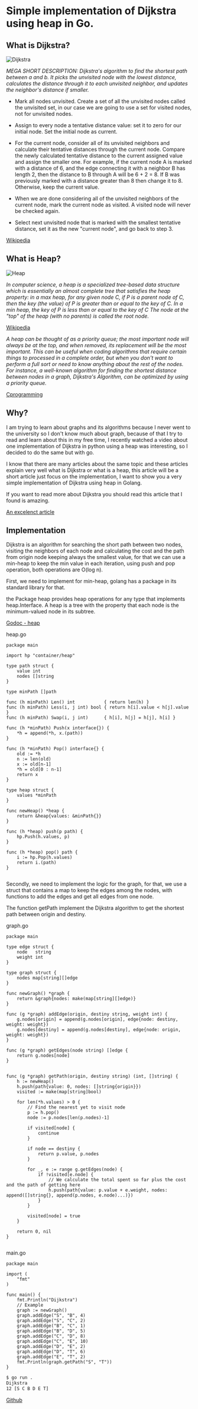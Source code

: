 
# Simple implementation of Dijkstra using heap in Go.

## What is Dijkstra?

![Dijkstra](https://upload.wikimedia.org/wikipedia/commons/5/57/Dijkstra_Animation.gif)

*MEGA SHORT DESCRIPTION: Dijkstra's algorithm to find the shortest path between a and b. It picks the unvisited node with the lowest distance, calculates the distance through it to each unvisited neighbor, and updates the neighbor's distance if smaller.*

* Mark all nodes unvisited. Create a set of all the unvisited nodes called the unvisited set, in our case we are going to use a set for visited nodes, not for unvisited nodes.

* Assign to every node a tentative distance value: set it to zero for our initial node. Set the initial node as current.

* For the current node, consider all of its unvisited neighbors and calculate their tentative distances through the current node. Compare the newly calculated tentative distance to the current assigned value and assign the smaller one. For example, if the current node A is marked with a distance of 6, and the edge connecting it with a neighbor B has length 2, then the distance to B through A will be 6 + 2 = 8. If B was previously marked with a distance greater than 8 then change it to 8. Otherwise, keep the current value.

* When we are done considering all of the unvisited neighbors of the current node, mark the current node as visited. A visited node will never be checked again.

* Select next unvisited node that is marked with the smallest tentative distance, set it as the new "current node", and go back to step 3.

[Wikipedia](https://en.wikipedia.org/wiki/Dijkstra%27s_algorithm)

## What is Heap?

![Heap](https://upload.wikimedia.org/wikipedia/commons/thumb/3/38/Max-Heap.svg/2560px-Max-Heap.svg.png)

*In computer science, a heap is a specialized tree-based data structure which is essentially an almost complete tree that satisfies the heap property: in a max heap, for any given node C, if P is a parent node of C, then the key (the value) of P is greater than or equal to the key of C. In a min heap, the key of P is less than or equal to the key of C The node at the "top" of the heap (with no parents) is called the root node.*

[Wikipedia](https://en.wikipedia.org/wiki/Heap_(data_structure))


*A heap can be thought of as a priority queue; the most important node will always be at the top, and when removed, its replacement will be the most important. This can be useful when coding algorithms that require certain things to processed in a complete order, but when you don't want to perform a full sort or need to know anything about the rest of the nodes. For instance, a well-known algorithm for finding the shortest distance between nodes in a graph, Dijkstra's Algorithm, can be optimized by using a priority queue.*


[Cprogramming](https://www.cprogramming.com/tutorial/computersciencetheory/heap.html)


## Why?

I am trying to learn about graphs and its algorithms because I never went to the university so I don't know much about graph, because of that I try to read and learn about this in my free time, I recently watched a video about one implementation of Dijkstra in python using a heap was interesting, so I decided to do the same but with go.

I know that there are many articles about the same topic and these articles explain very well what is Dijkstra or what is a heap, this article will be a short article just focus on the implementation, I want to show you a very simple implementation of Dijkstra using heap in Golang.


If you want to read more about Dijkstra you should read this article that I found is amazing.

[An excelenct article](https://medium.com/basecs/finding-the-shortest-path-with-a-little-help-from-dijkstra-613149fbdc8e)



## Implementation

Dijkstra is an algorithm for searching the short path between two nodes, visiting the neighbors of each node and calculating the cost and the path from origin node keeping always the smallest value, for that we can use a min-heap to keep the min value in each iteration, using push and pop operation, both operations are O(log n).

First, we need to implement for min-heap, golang has a package in its standard library for that.

the Package heap provides heap operations for any type that implements heap.Interface. A heap is a tree with the property that each node is the minimum-valued node in its subtree.

[Godoc - heap](https://golang.org/pkg/container/heap/)


heap.go


```golang
package main

import hp "container/heap"

type path struct {
	value int
	nodes []string
}

type minPath []path

func (h minPath) Len() int           { return len(h) }
func (h minPath) Less(i, j int) bool { return h[i].value < h[j].value }
func (h minPath) Swap(i, j int)      { h[i], h[j] = h[j], h[i] }

func (h *minPath) Push(x interface{}) {
	*h = append(*h, x.(path))
}

func (h *minPath) Pop() interface{} {
	old := *h
	n := len(old)
	x := old[n-1]
	*h = old[0 : n-1]
	return x
}

type heap struct {
	values *minPath
}

func newHeap() *heap {
	return &heap{values: &minPath{}}
}

func (h *heap) push(p path) {
	hp.Push(h.values, p)
}

func (h *heap) pop() path {
	i := hp.Pop(h.values)
	return i.(path)
}


```

Secondly, we need to implement the logic for the graph, for that, we use a struct that contains a map to keep the edges among the nodes, with functions to add the edges and get all edges from one node.

The function getPath implement the Dijkstra algorithm to get the shortest path between origin and destiny.

graph.go

```golang
package main

type edge struct {
	node   string
	weight int
}

type graph struct {
	nodes map[string][]edge
}

func newGraph() *graph {
	return &graph{nodes: make(map[string][]edge)}
}

func (g *graph) addEdge(origin, destiny string, weight int) {
	g.nodes[origin] = append(g.nodes[origin], edge{node: destiny, weight: weight})
	g.nodes[destiny] = append(g.nodes[destiny], edge{node: origin, weight: weight})
}

func (g *graph) getEdges(node string) []edge {
	return g.nodes[node]
}


func (g *graph) getPath(origin, destiny string) (int, []string) {
	h := newHeap()
	h.push(path{value: 0, nodes: []string{origin}})
	visited := make(map[string]bool)

	for len(*h.values) > 0 {
		// Find the nearest yet to visit node
		p := h.pop()
		node := p.nodes[len(p.nodes)-1]

		if visited[node] {
			continue
		}

		if node == destiny {
			return p.value, p.nodes
		}

		for _, e := range g.getEdges(node) {
			if !visited[e.node] {
				// We calculate the total spent so far plus the cost and the path of getting here
				h.push(path{value: p.value + e.weight, nodes: append([]string{}, append(p.nodes, e.node)...)})
			}
		}

		visited[node] = true
	}

	return 0, nil
}


```

main.go

```golang
package main

import (
	"fmt"
)

func main() {
	fmt.Println("Dijkstra")
	// Example
	graph := newGraph()
	graph.addEdge("S", "B", 4)
	graph.addEdge("S", "C", 2)
	graph.addEdge("B", "C", 1)
	graph.addEdge("B", "D", 5)
	graph.addEdge("C", "D", 8)
	graph.addEdge("C", "E", 10)
	graph.addEdge("D", "E", 2)
	graph.addEdge("D", "T", 6)
	graph.addEdge("E", "T", 2)
	fmt.Println(graph.getPath("S", "T"))
}

```

```bash
$ go run .
Dijkstra
12 [S C B D E T]
```

[Github](https://github.com/douglasmakey/dijkstra-heap)
